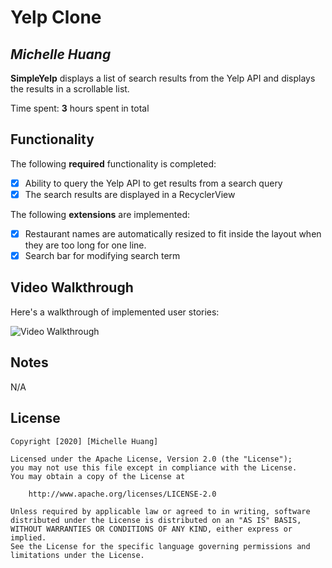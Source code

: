 # Yelp Clone 

## *Michelle Huang*

**SimpleYelp** displays a list of search results from the Yelp API and displays the results in a scrollable list. 

Time spent: **3** hours spent in total

## Functionality 

The following **required** functionality is completed:

* [X] Ability to query the Yelp API to get results from a search query
* [X] The search results are displayed in a RecyclerView

The following **extensions** are implemented:

* [X] Restaurant names are automatically resized to fit inside the layout when they are too long for one line. 
* [X] Search bar for modifying search term 

## Video Walkthrough

Here's a walkthrough of implemented user stories:

<img src='./cs194a-simpleyelp-demo-v2.gif' title='Video Walkthrough' width='' alt='Video Walkthrough' />

## Notes

N/A

## License

    Copyright [2020] [Michelle Huang]

    Licensed under the Apache License, Version 2.0 (the "License");
    you may not use this file except in compliance with the License.
    You may obtain a copy of the License at

        http://www.apache.org/licenses/LICENSE-2.0

    Unless required by applicable law or agreed to in writing, software
    distributed under the License is distributed on an "AS IS" BASIS,
    WITHOUT WARRANTIES OR CONDITIONS OF ANY KIND, either express or implied.
    See the License for the specific language governing permissions and
    limitations under the License.
